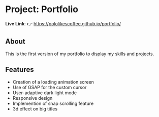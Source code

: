 # Project: Portfolio

**Live Link**:
👉 https://pololikescoffee.github.io/portfolio/

## About
This is the first version of my portfolio to display my skills and projects.

## Features
- Creation of a loading animation screen
- Use of GSAP for the custom cursor
- User-adaptive dark light mode
- Responsive design 
- Implemention of snap scrolling feature
- 3d effect on big titles
